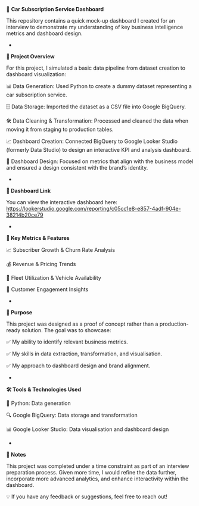 🚗 **Car Subscription Service Dashboard**

This repository contains a quick mock-up dashboard I created for an interview to demonstrate my understanding of key business intelligence metrics and dashboard design.

-
**📌 Project Overview**

For this project, I simulated a basic data pipeline from dataset creation to dashboard visualization:

📊 Data Generation: Used Python to create a dummy dataset representing a car subscription service.

🗄️ Data Storage: Imported the dataset as a CSV file into Google BigQuery.

🛠️ Data Cleaning & Transformation: Processed and cleaned the data when moving it from staging to production tables.

📈 Dashboard Creation: Connected BigQuery to Google Looker Studio (formerly Data Studio) to design an interactive KPI and analysis dashboard.

🎨 Dashboard Design: Focused on metrics that align with the business model and ensured a design consistent with the brand’s identity.

-
**🔗 Dashboard Link**

You can view the interactive dashboard here: https://lookerstudio.google.com/reporting/c05cc1e8-e857-4adf-904e-38214b20ce79

-
**📌 Key Metrics & Features**

📈 Subscriber Growth & Churn Rate Analysis

💰 Revenue & Pricing Trends

🚙 Fleet Utilization & Vehicle Availability

👥 Customer Engagement Insights

-
**🎯 Purpose**

This project was designed as a proof of concept rather than a production-ready solution. The goal was to showcase:

✅ My ability to identify relevant business metrics.

✅ My skills in data extraction, transformation, and visualisation.

✅ My approach to dashboard design and brand alignment.

-
**🛠️ Tools & Technologies Used**

🐍 Python: Data generation

🔍 Google BigQuery: Data storage and transformation

📊 Google Looker Studio: Data visualisation and dashboard design

-
**📝 Notes**

This project was completed under a time constraint as part of an interview preparation process. Given more time, I would refine the data further, incorporate more advanced analytics, and enhance interactivity within the dashboard.


💡 If you have any feedback or suggestions, feel free to reach out!
